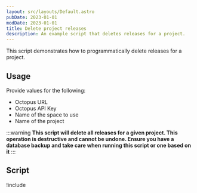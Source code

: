 ```yaml
---
layout: src/layouts/Default.astro
pubDate: 2023-01-01
modDate: 2023-01-01
title: Delete project releases
description: An example script that deletes releases for a project.
---
```


This script demonstrates how to programmatically delete releases for a project.

## Usage

Provide values for the following:

- Octopus URL
- Octopus API Key
- Name of the space to use
- Name of the project

:::warning
**This script will delete all releases for a given project. This operation is destructive and cannot be undone. Ensure you have a database backup and take care when running this script or one based on it**
:::

## Script

!include <delete-project-releases-scripts>
